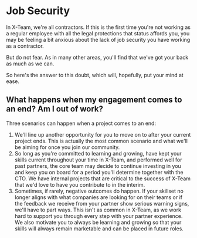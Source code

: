 # Job Security

In X-Team, we're all contractors. If this is the first time you're not working as a regular employee with all the legal protections that status affords you, you may be feeling a bit anxious about the lack of job security you have working as a contractor.

But do not fear. As in many other areas, you'll find that we've got your back as much as we can.

So here's the answer to this doubt, which will, hopefully, put your mind at ease.

## What happens when my engagement comes to an end? Am I out of work?

Three scenarios can happen when a project comes to an end:

1. We'll line up another opportunity for you to move on to after your current project ends. This is actually the most common scenario and what we'll be aiming for once you join our community.
2. So long as you're committed to learning and growing, have kept your skills current throughout your time in X-Team, and performed well for past partners, the core team may decide to continue investing in you and keep you on board for a period you'll determine together with the CTO. We have internal projects that are critical to the success of X-Team that we'd love to have you contribute to in the interim.
3. Sometimes, if rarely, negative outcomes do happen. If your skillset no longer aligns with what companies are looking for on their teams or if the feedback we receive from your partner show serious warning signs, we'll have to part ways. This isn't as common in X-Team, as we work hard to support you through every step with your partner experience. We also motivate you to always be learning and growing so that your skills will always remain marketable and can be placed in future roles.

